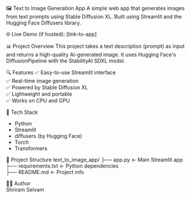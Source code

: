 🖼️ Text to Image Generation App
A simple web app that generates images from text prompts using Stable Diffusion XL. Built using Streamlit and the Hugging Face Diffusers library.

🌐 Live Demo (if hosted): [link-to-app]

📊 Project Overview
This project takes a text description (prompt) as input and returns a high-quality AI-generated image. It uses Hugging Face's DiffusionPipeline with the StabilityAI SDXL model.

🔍 Features
✅ Easy-to-use Streamlit interface  
✅ Real-time image generation  
✅ Powered by Stable Diffusion XL  
✅ Lightweight and portable  
✅ Works on CPU and GPU  

🚀 Tech Stack
- Python
- Streamlit
- diffusers (by Hugging Face)
- Torch
- Transformers

📁 Project Structure
text_to_image_app/
├── app.py                   ← Main Streamlit app  
├── requirements.txt         ← Python dependencies  
├── README.md                ← Project info  

🙋‍♂️ Author  
Shriram Selvam
